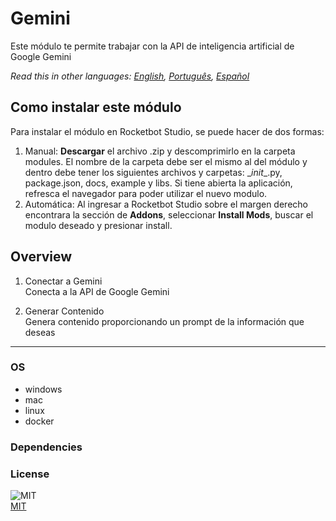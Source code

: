 # Gemini
  
Este módulo te permite trabajar con la API de inteligencia artificial de Google Gemini  

*Read this in other languages: [English](README.md), [Português](README.pr.md), [Español](README.es.md)*

## Como instalar este módulo
  
Para instalar el módulo en Rocketbot Studio, se puede hacer de dos formas:
1. Manual: __Descargar__ el archivo .zip y descomprimirlo en la carpeta modules. El nombre de la carpeta debe ser el mismo al del módulo y dentro debe tener los siguientes archivos y carpetas: \__init__.py, package.json, docs, example y libs. Si tiene abierta la aplicación, refresca el navegador para poder utilizar el nuevo modulo.
2. Automática: Al ingresar a Rocketbot Studio sobre el margen derecho encontrara la sección de **Addons**, seleccionar **Install Mods**, buscar el modulo deseado y presionar install.  


## Overview


1. Conectar a Gemini  
Conecta a la API de Google Gemini

2. Generar Contenido  
Genera contenido proporcionando un prompt de la información que deseas  




----
### OS

- windows
- mac
- linux
- docker

### Dependencies

### License
  
![MIT](https://img.shields.io/github/license/instaloader/instaloader.svg)  
[MIT](https://opensource.org/license/mit)